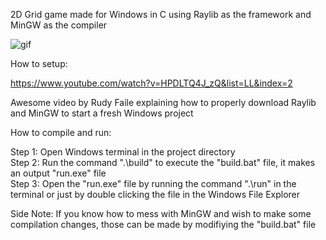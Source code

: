 2D Grid game made for Windows in C using Raylib as the framework and MinGW as the compiler  

![gif](https://github.com/user-attachments/assets/071e4c47-4041-4b9c-ad64-f9f77ba49cdd)  

How to setup:  

https://www.youtube.com/watch?v=HPDLTQ4J_zQ&list=LL&index=2  

Awesome video by Rudy Faile explaining how to properly download Raylib and MinGW to start a fresh Windows project  

How to compile and run:  

Step 1: Open Windows terminal in the project directory  
Step 2: Run the command ".\build" to execute the "build.bat" file, it makes an output "run.exe" file  
Step 3: Open the "run.exe" file by running the command ".\run" in the terminal or just by double clicking the file in the Windows File Explorer  

Side Note: If you know how to mess with MinGW and wish to make some compilation changes, those can be made by modifiying the "build.bat" file  
